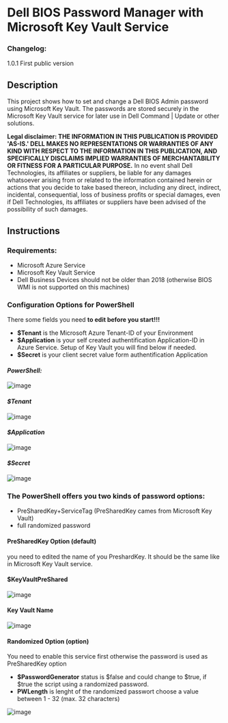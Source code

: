 # Dell BIOS Password Manager with Microsoft Key Vault Service

### Changelog:
1.0.1  First public version

## Description 

This project shows how to set and change a Dell BIOS Admin password using Microsoft Key Vault. The passwords are stored securely in the Microsoft Key Vault service for later use in Dell Command | Update or other solutions.


**Legal disclaimer: THE INFORMATION IN THIS PUBLICATION IS PROVIDED 'AS-IS.' DELL MAKES NO REPRESENTATIONS OR WARRANTIES OF ANY KIND WITH RESPECT TO THE INFORMATION IN THIS PUBLICATION, AND SPECIFICALLY DISCLAIMS IMPLIED WARRANTIES OF MERCHANTABILITY OR FITNESS FOR A PARTICULAR PURPOSE.** In no event shall Dell Technologies, its affiliates or suppliers, be liable for any damages whatsoever arising from or related to the information contained herein or actions that you decide to take based thereon, including any direct, indirect, incidental, consequential, loss of business profits or special damages, even if Dell Technologies, its affiliates or suppliers have been advised of the possibility of such damages.

## Instructions

### Requirements:
- Microsoft Azure Service
- Microsoft Key Vault Service
- Dell Business Devices should not be older than 2018 (otherwise BIOS WMI is not supported on this machines)

### Configuration Options for PowerShell

There some fields you need **to edit before you start!!!**

- **$Tenant** is the Microsoft Azure Tenant-ID of your Environment
- **$Application** is your self created authentification Application-ID in Azure Service. Setup of Key Vault you will find below if needed.
- **$Secret** is your client secret value form authentification Application

#### *PowerShell:*

![image](https://user-images.githubusercontent.com/99394991/194841985-82b59f0b-ffba-42bc-b323-2fed473e7a08.png)


#### *$Tenant*

![image](https://user-images.githubusercontent.com/99394991/194842703-d7be07d5-ef69-4408-aa33-51fc21484c24.png)

#### *$Application*

![image](https://user-images.githubusercontent.com/99394991/194842507-ba792d34-c2a3-4b98-bdd2-051e487861c7.png)

#### *$Secret*

![image](https://user-images.githubusercontent.com/99394991/194842244-09f06945-5077-4d78-ae40-29b52b36a751.png)

### The PowerShell offers you **two** kinds of password options:
- PreSharedKey+ServiceTag (PreSharedKey cames from Microsoft Key Vault)
- full randomized password

#### PreSharedKey Option (default)

you need to edited the name of you PreshardKey. It should be the same like in Microsoft Key Vault service.

#### $KeyVaultPreShared

![image](https://user-images.githubusercontent.com/99394991/194842056-158f82c1-867d-48a7-b1e1-ea4aca42f3fe.png)

#### Key Vault Name
![image](https://user-images.githubusercontent.com/99394991/194842075-c8b58f95-3e11-44d7-b5c9-1ede5ecbeb54.png)


#### Randomized Option (option)

You need to enable this service first otherwise the password is used as PreSharedKey option

- **$PasswordGenerator** status is $false and could change to $true, if $true the script using a randomized password.
- **PWLength** is lenght of the randomized passwort choose a value between 1 - 32 (max. 32 characters)

![image](https://user-images.githubusercontent.com/99394991/194842166-e140fca3-f459-4370-ad4f-ded975c0db8f.png)
